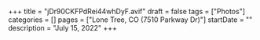 +++
title = "jDr90CKFPdRei44whDyF.avif"
draft = false
tags = ["Photos"]
categories = []
pages = ["Lone Tree, CO (7510 Parkway Dr)"]
startDate = ""
description = "July 15, 2022"
+++
